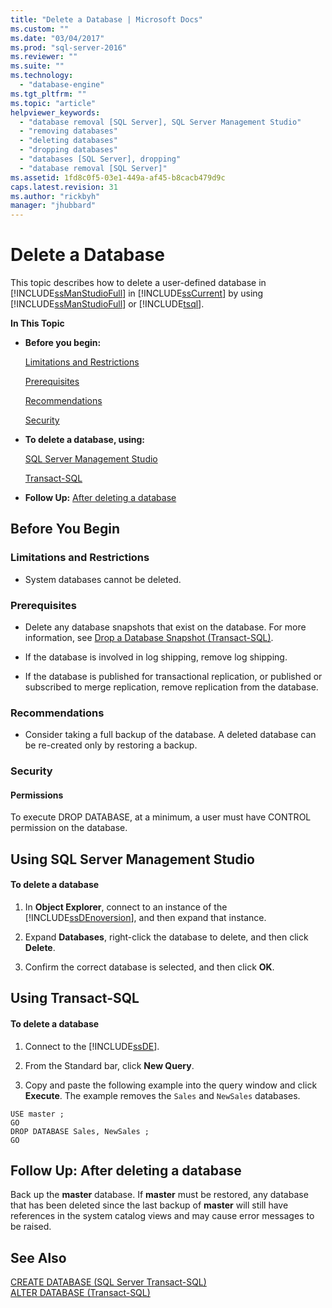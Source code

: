 ```yaml
---
title: "Delete a Database | Microsoft Docs"
ms.custom: ""
ms.date: "03/04/2017"
ms.prod: "sql-server-2016"
ms.reviewer: ""
ms.suite: ""
ms.technology: 
  - "database-engine"
ms.tgt_pltfrm: ""
ms.topic: "article"
helpviewer_keywords: 
  - "database removal [SQL Server], SQL Server Management Studio"
  - "removing databases"
  - "deleting databases"
  - "dropping databases"
  - "databases [SQL Server], dropping"
  - "database removal [SQL Server]"
ms.assetid: 1fd8c0f5-03e1-449a-af45-b8cacb479d9c
caps.latest.revision: 31
ms.author: "rickbyh"
manager: "jhubbard"
---
```

# Delete a Database
  This topic describes how to delete a user-defined database in [!INCLUDE[ssManStudioFull](../../advanced-analytics/r-services/includes/ssmanstudiofull-md.md)] in [!INCLUDE[ssCurrent](../../advanced-analytics/r-services/includes/sscurrent-md.md)] by using [!INCLUDE[ssManStudioFull](../../advanced-analytics/r-services/includes/ssmanstudiofull-md.md)] or [!INCLUDE[tsql](../../advanced-analytics/r-services/includes/tsql-md.md)].  
  
 **In This Topic**  
  
-   **Before you begin:**  
  
     [Limitations and Restrictions](#Restrictions)  
  
     [Prerequisites](#Prerequisites)  
  
     [Recommendations](#Recommendations)  
  
     [Security](#Security)  
  
-   **To delete a database, using:**  
  
     [SQL Server Management Studio](#SSMSProcedure)  
  
     [Transact-SQL](#TsqlProcedure)  
  
-   **Follow Up:**  [After deleting a database](#FollowUp)  
  
##  <a name="BeforeYouBegin"></a> Before You Begin  
  
###  <a name="Restrictions"></a> Limitations and Restrictions  
  
-   System databases cannot be deleted.  
  
###  <a name="Prerequisites"></a> Prerequisites  
  
-   Delete any database snapshots that exist on the database. For more information, see [Drop a Database Snapshot &#40;Transact-SQL&#41;](../../relational-databases/databases/drop-a-database-snapshot-transact-sql.md).  
  
-   If the database is involved in log shipping, remove log shipping.  
  
-   If the database is published for transactional replication, or published or subscribed to merge replication, remove replication from the database.  
  
###  <a name="Recommendations"></a> Recommendations  
  
-   Consider taking a full backup of the database. A deleted database can be re-created only by restoring a backup.  
  
###  <a name="Security"></a> Security  
  
####  <a name="Permissions"></a> Permissions  
 To execute DROP DATABASE, at a minimum, a user must have CONTROL permission on the database.  
  
##  <a name="SSMSProcedure"></a> Using SQL Server Management Studio  
  
#### To delete a database  
  
1.  In **Object Explorer**, connect to an instance of the [!INCLUDE[ssDEnoversion](../../analysis-services/instances/install/windows/includes/ssdenoversion-md.md)], and then expand that instance.  
  
2.  Expand **Databases**, right-click the database to delete, and then click **Delete**.  
  
3.  Confirm the correct database is selected, and then click **OK**.  
  
##  <a name="TsqlProcedure"></a> Using Transact-SQL  
  
#### To delete a database  
  
1.  Connect to the [!INCLUDE[ssDE](../../analysis-services/instances/install/windows/includes/ssde-md.md)].  
  
2.  From the Standard bar, click **New Query**.  
  
3.  Copy and paste the following example into the query window and click **Execute**. The example removes the `Sales` and `NewSales` databases.  
  
```tsql  
USE master ;  
GO  
DROP DATABASE Sales, NewSales ;  
GO  
```  
  
##  <a name="FollowUp"></a> Follow Up: After deleting a database  
 Back up the **master** database. If **master** must be restored, any database that has been deleted since the last backup of **master** will still have references in the system catalog views and may cause error messages to be raised.  
  
## See Also  
 [CREATE DATABASE &#40;SQL Server Transact-SQL&#41;](../../t-sql/statements/create-database-sql-server-transact-sql.md)   
 [ALTER DATABASE &#40;Transact-SQL&#41;](../../t-sql/statements/alter-database-transact-sql.md)  
  
  